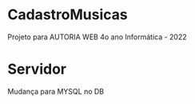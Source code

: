 # CadastroMusicas
Projeto para AUTORIA WEB 4o ano Informática - 2022
# Servidor
Mudança para MYSQL no DB